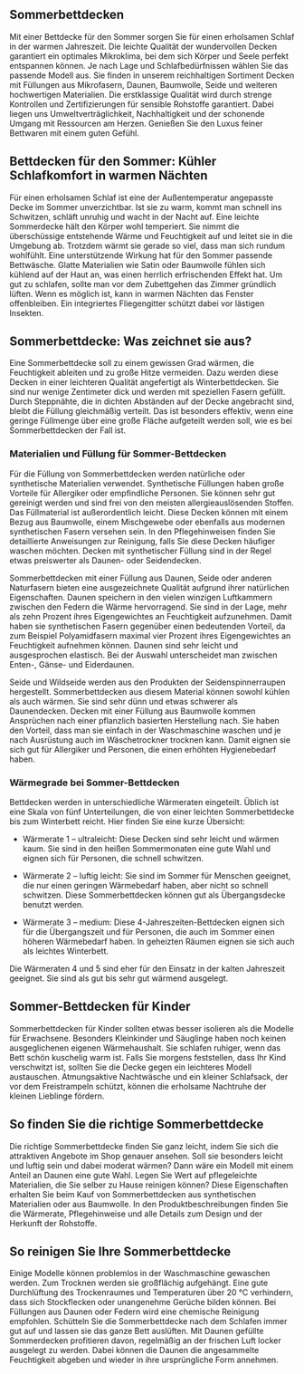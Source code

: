 Sommerbettdecken
----------------

Mit einer Bettdecke für den Sommer sorgen Sie für einen erholsamen Schlaf in der warmen Jahreszeit. Die leichte Qualität der wundervollen Decken garantiert ein optimales Mikroklima, bei dem sich Körper und Seele perfekt entspannen können. Je nach Lage und Schlafbedürfnissen wählen Sie das passende Modell aus. Sie finden in unserem reichhaltigen Sortiment Decken mit Füllungen aus Mikrofasern, Daunen, Baumwolle, Seide und weiteren hochwertigen Materialien. Die erstklassige Qualität wird durch strenge Kontrollen und Zertifizierungen für sensible Rohstoffe garantiert. Dabei liegen uns Umweltverträglichkeit, Nachhaltigkeit und der schonende Umgang mit Ressourcen am Herzen. Genießen Sie den Luxus feiner Bettwaren mit einem guten Gefühl.

Bettdecken für den Sommer: Kühler Schlafkomfort in warmen Nächten
-----------------------------------------------------------------

Für einen erholsamen Schlaf ist eine der Außentemperatur angepasste Decke im Sommer unverzichtbar. Ist sie zu warm, kommt man schnell ins Schwitzen, schläft unruhig und wacht in der Nacht auf. Eine leichte Sommerdecke hält den Körper wohl temperiert. Sie nimmt die überschüssige entstehende Wärme und Feuchtigkeit auf und leitet sie in die Umgebung ab. Trotzdem wärmt sie gerade so viel, dass man sich rundum wohlfühlt. Eine unterstützende Wirkung hat für den Sommer passende Bettwäsche. Glatte Materialien wie Satin oder Baumwolle fühlen sich kühlend auf der Haut an, was einen herrlich erfrischenden Effekt hat. Um gut zu schlafen, sollte man vor dem Zubettgehen das Zimmer gründlich lüften. Wenn es möglich ist, kann in warmen Nächten das Fenster offenbleiben. Ein integriertes Fliegengitter schützt dabei vor lästigen Insekten.

Sommerbettdecke: Was zeichnet sie aus?
--------------------------------------

Eine Sommerbettdecke soll zu einem gewissen Grad wärmen, die Feuchtigkeit ableiten und zu große Hitze vermeiden. Dazu werden diese Decken in einer leichteren Qualität angefertigt als Winterbettdecken. Sie sind nur wenige Zentimeter dick und werden mit speziellen Fasern gefüllt. Durch Steppnähte, die in dichten Abständen auf der Decke angebracht sind, bleibt die Füllung gleichmäßig verteilt. Das ist besonders effektiv, wenn eine geringe Füllmenge über eine große Fläche aufgeteilt werden soll, wie es bei Sommerbettdecken der Fall ist.

### Materialien und Füllung für Sommer-Bettdecken

Für die Füllung von Sommerbettdecken werden natürliche oder synthetische Materialien verwendet. Synthetische Füllungen haben große Vorteile für Allergiker oder empfindliche Personen. Sie können sehr gut gereinigt werden und sind frei von den meisten allergieauslösenden Stoffen. Das Füllmaterial ist außerordentlich leicht. Diese Decken können mit einem Bezug aus Baumwolle, einem Mischgewebe oder ebenfalls aus modernen synthetischen Fasern versehen sein. In den Pflegehinweisen finden Sie detaillierte Anweisungen zur Reinigung, falls Sie diese Decken häufiger waschen möchten. Decken mit synthetischer Füllung sind in der Regel etwas preiswerter als Daunen- oder Seidendecken.

Sommerbettdecken mit einer Füllung aus Daunen, Seide oder anderen Naturfasern bieten eine ausgezeichnete Qualität aufgrund ihrer natürlichen Eigenschaften. Daunen speichern in den vielen winzigen Luftkammern zwischen den Federn die Wärme hervorragend. Sie sind in der Lage, mehr als zehn Prozent ihres Eigengewichtes an Feuchtigkeit aufzunehmen. Damit haben sie synthetischen Fasern gegenüber einen bedeutenden Vorteil, da zum Beispiel Polyamidfasern maximal vier Prozent ihres Eigengewichtes an Feuchtigkeit aufnehmen können. Daunen sind sehr leicht und ausgesprochen elastisch. Bei der Auswahl unterscheidet man zwischen Enten-, Gänse- und Eiderdaunen.

Seide und Wildseide werden aus den Produkten der Seidenspinnerraupen hergestellt. Sommerbettdecken aus diesem Material können sowohl kühlen als auch wärmen. Sie sind sehr dünn und etwas schwerer als Daunendecken. Decken mit einer Füllung aus Baumwolle kommen Ansprüchen nach einer pflanzlich basierten Herstellung nach. Sie haben den Vorteil, dass man sie einfach in der Waschmaschine waschen und je nach Ausrüstung auch im Wäschetrockner trocknen kann. Damit eignen sie sich gut für Allergiker und Personen, die einen erhöhten Hygienebedarf haben.

### Wärmegrade bei Sommer-Bettdecken

Bettdecken werden in unterschiedliche Wärmeraten eingeteilt. Üblich ist eine Skala von fünf Unterteilungen, die von einer leichten Sommerbettdecke bis zum Winterbett reicht. Hier finden Sie eine kurze Übersicht:

-   Wärmerate 1 – ultraleicht: Diese Decken sind sehr leicht und wärmen kaum. Sie sind in den heißen Sommermonaten eine gute Wahl und eignen sich für Personen, die schnell schwitzen.

-   Wärmerate 2 – luftig leicht: Sie sind im Sommer für Menschen geeignet, die nur einen geringen Wärmebedarf haben, aber nicht so schnell schwitzen. Diese Sommerbettdecken können gut als Übergangsdecke benutzt werden.

-   Wärmerate 3 – medium: Diese 4-Jahreszeiten-Bettdecken eignen sich für die Übergangszeit und für Personen, die auch im Sommer einen höheren Wärmebedarf haben. In geheizten Räumen eignen sie sich auch als leichtes Winterbett.

Die Wärmeraten 4 und 5 sind eher für den Einsatz in der kalten Jahreszeit geeignet. Sie sind als gut bis sehr gut wärmend ausgelegt.

Sommer-Bettdecken für Kinder
----------------------------

Sommerbettdecken für Kinder sollten etwas besser isolieren als die Modelle für Erwachsene. Besonders Kleinkinder und Säuglinge haben noch keinen ausgeglichenen eigenen Wärmehaushalt. Sie schlafen ruhiger, wenn das Bett schön kuschelig warm ist. Falls Sie morgens feststellen, dass Ihr Kind verschwitzt ist, sollten Sie die Decke gegen ein leichteres Modell austauschen. Atmungsaktive Nachtwäsche und ein kleiner Schlafsack, der vor dem Freistrampeln schützt, können die erholsame Nachtruhe der kleinen Lieblinge fördern.

So finden Sie die richtige Sommerbettdecke
------------------------------------------

Die richtige Sommerbettdecke finden Sie ganz leicht, indem Sie sich die attraktiven Angebote im Shop genauer ansehen. Soll sie besonders leicht und luftig sein und dabei moderat wärmen? Dann wäre ein Modell mit einem Anteil an Daunen eine gute Wahl. Legen Sie Wert auf pflegeleichte Materialien, die Sie selber zu Hause reinigen können? Diese Eigenschaften erhalten Sie beim Kauf von Sommerbettdecken aus synthetischen Materialien oder aus Baumwolle. In den Produktbeschreibungen finden Sie die Wärmerate, Pflegehinweise und alle Details zum Design und der Herkunft der Rohstoffe.

So reinigen Sie Ihre Sommerbettdecke
------------------------------------

Einige Modelle können problemlos in der Waschmaschine gewaschen werden. Zum Trocknen werden sie großflächig aufgehängt. Eine gute Durchlüftung des Trockenraumes und Temperaturen über 20 °C verhindern, dass sich Stockflecken oder unangenehme Gerüche bilden können. Bei Füllungen aus Daunen oder Federn wird eine chemische Reinigung empfohlen. Schütteln Sie die Sommerbettdecke nach dem Schlafen immer gut auf und lassen sie das ganze Bett auslüften. Mit Daunen gefüllte Sommerdecken profitieren davon, regelmäßig an der frischen Luft locker ausgelegt zu werden. Dabei können die Daunen die angesammelte Feuchtigkeit abgeben und wieder in ihre ursprüngliche Form annehmen.

 
